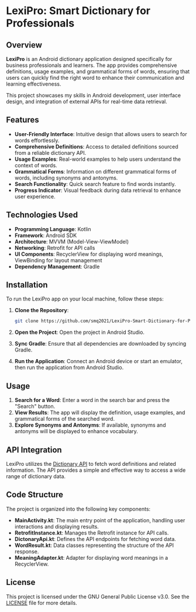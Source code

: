 # LexiPro: Smart Dictionary for Professionals

## Overview

**LexiPro** is an Android dictionary application designed specifically for business professionals and learners. The app provides comprehensive definitions, usage examples, and grammatical forms of words, ensuring that users can quickly find the right word to enhance their communication and learning effectiveness. 

This project showcases my skills in Android development, user interface design, and integration of external APIs for real-time data retrieval.

## Features

- **User-Friendly Interface**: Intuitive design that allows users to search for words effortlessly.
- **Comprehensive Definitions**: Access to detailed definitions sourced from a reliable dictionary API.
- **Usage Examples**: Real-world examples to help users understand the context of words.
- **Grammatical Forms**: Information on different grammatical forms of words, including synonyms and antonyms.
- **Search Functionality**: Quick search feature to find words instantly.
- **Progress Indicator**: Visual feedback during data retrieval to enhance user experience.

## Technologies Used

- **Programming Language**: Kotlin
- **Framework**: Android SDK
- **Architecture**: MVVM (Model-View-ViewModel)
- **Networking**: Retrofit for API calls
- **UI Components**: RecyclerView for displaying word meanings, ViewBinding for layout management
- **Dependency Management**: Gradle

## Installation

To run the LexiPro app on your local machine, follow these steps:

1. **Clone the Repository**:
   ```bash
   git clone https://github.com/smq2021/LexiPro-Smart-Dictionary-for-Professionals.git
   ```

2. **Open the Project**:
   Open the project in Android Studio.

3. **Sync Gradle**:
   Ensure that all dependencies are downloaded by syncing Gradle.

4. **Run the Application**:
   Connect an Android device or start an emulator, then run the application from Android Studio.

## Usage

1. **Search for a Word**: Enter a word in the search bar and press the "Search" button.
2. **View Results**: The app will display the definition, usage examples, and grammatical forms of the searched word.
3. **Explore Synonyms and Antonyms**: If available, synonyms and antonyms will be displayed to enhance vocabulary.

## API Integration

LexiPro utilizes the [Dictionary API](https://api.dictionaryapi.dev/) to fetch word definitions and related information. The API provides a simple and effective way to access a wide range of dictionary data.

## Code Structure

The project is organized into the following key components:

- **MainActivity.kt**: The main entry point of the application, handling user interactions and displaying results.
- **RetrofitInstance.kt**: Manages the Retrofit instance for API calls.
- **DictonaryApi.kt**: Defines the API endpoints for fetching word data.
- **WordResult.kt**: Data classes representing the structure of the API response.
- **MeaningAdapter.kt**: Adapter for displaying word meanings in a RecyclerView.



## License

This project is licensed under the GNU General Public License v3.0. See the [LICENSE](LICENSE) file for more details.


